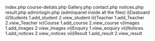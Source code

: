index.php
course-detials.php
Gallery.php
contact.php
notices.php
result.php
adminlogin.php
(adminpanel inside all the files)
i)Dasboard
ii)Students
  1.add_student
  2.view_student
iii)Teacher
  1.add_Teacher
  2.view_Teacher
iv)Course
  1.add_course
  2.view_course
v)Images
  1.add_Images
  2.view_Images
vi)Enquiry
  1.view_enquiry
vii)Notices
  1.add_notices
  2.view_notices
viii)Result
  1.add_result
  2.view_result
